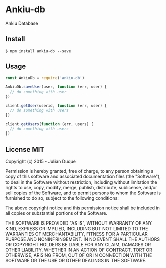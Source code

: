 # Ankiu-db

Ankiu Database

## Install

```
$ npm install ankiu-db --save
```

## Usage

``` js
const AnkiuDb = require('ankiu-db')

AnkiuDb.saveUser(user, function (err, user) {
  // do something with user
})

client.getUser(userid, function (err, user) {
  // do something with users
})

client.getUsers(function (err, users) {
  // do something with users
})


```

## License MIT

Copyright (c) 2015 - Julian Duque


Permission is hereby granted, free of charge, to any person obtaining a copy
of this software and associated documentation files (the "Software"), to deal
in the Software without restriction, including without limitation the rights
to use, copy, modify, merge, publish, distribute, sublicense, and/or sell
copies of the Software, and to permit persons to whom the Software is
furnished to do so, subject to the following conditions:


The above copyright notice and this permission notice shall be included in
all copies or substantial portions of the Software.


THE SOFTWARE IS PROVIDED "AS IS", WITHOUT WARRANTY OF ANY KIND, EXPRESS OR
IMPLIED, INCLUDING BUT NOT LIMITED TO THE WARRANTIES OF MERCHANTABILITY,
FITNESS FOR A PARTICULAR PURPOSE AND NONINFRINGEMENT.  IN NO EVENT SHALL THE
AUTHORS OR COPYRIGHT HOLDERS BE LIABLE FOR ANY CLAIM, DAMAGES OR OTHER
LIABILITY, WHETHER IN AN ACTION OF CONTRACT, TORT OR OTHERWISE, ARISING FROM,
OUT OF OR IN CONNECTION WITH THE SOFTWARE OR THE USE OR OTHER DEALINGS IN
THE SOFTWARE.
